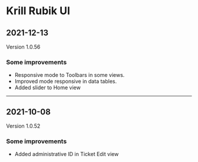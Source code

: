 # Krill Rubik UI

## 2021-12-13
Version 1.0.56

### Some improvements

<ul><li>Responsive mode to Toolbars in some views.</li><li>Improved mode responsive in data tables.</li><li>Added slider to Home view</li></ul>

---

## 2021-10-08
Version 1.0.52

### Some improvements

<ul><li>Added administrative ID in Ticket Edit view</li></ul>

